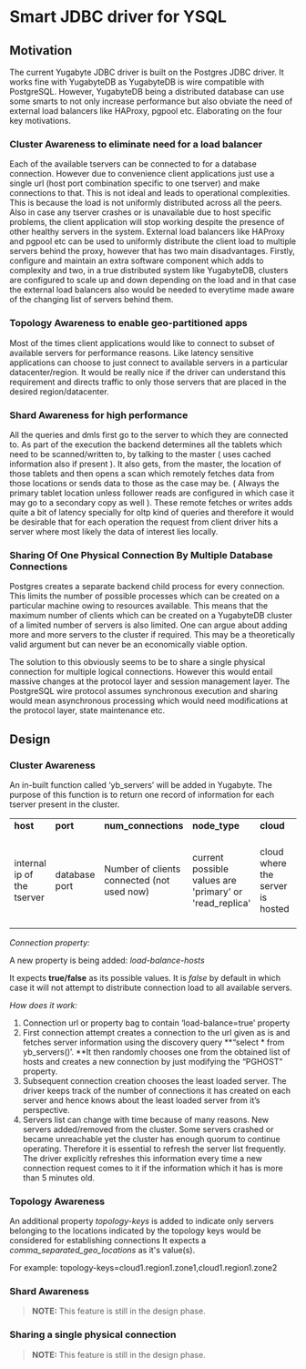 # Smart JDBC driver for YSQL


## Motivation


The current Yugabyte JDBC driver is built on the Postgres JDBC driver. It works fine with YugabyteDB as YugabyteDB is wire compatible with PostgreSQL. However, YugabyteDB being a distributed database can use some smarts to not only increase performance but also obviate the need of external load balancers like HAProxy, pgpool etc. Elaborating on the four key motivations.

### Cluster Awareness to eliminate need for a load balancer

Each of the available tservers can be connected to for a database connection. However due to convenience client applications just use a single url (host port combination specific to one tserver) and make connections to that. This is not ideal and leads to operational complexities. This is because the load is not uniformly distributed across all the peers. Also in case any tserver crashes or is unavailable due to host specific problems, the client application will stop working despite the presence of other healthy servers in the system. External load balancers like HAProxy and pgpool etc can be used to uniformly distribute the client load to multiple servers behind the proxy, however that has two main disadvantages. Firstly, configure and maintain an extra software component which adds to complexity and two, in a true distributed system like YugabyteDB, clusters are configured to scale up and down depending on the load and in that case the external load balancers also would be needed to everytime made aware of the changing list of servers behind them.

### Topology Awareness to enable geo-partitioned apps

Most of the times client applications would like to connect to subset of available servers for performance reasons. Like latency sensitive applications can choose to just connect to available servers in a particular datacenter/region. It would be really nice if the driver can understand this requirement and directs traffic to only those servers that are placed in the desired region/datacenter.

### Shard Awareness for high performance

All the queries and dmls first go to the server to which they are connected to. As part of the execution the backend determines all the tablets which need to be scanned/written to, by talking to the master ( uses cached information also if present ). It also gets, from the master, the location of those tablets and then opens a scan which remotely fetches data from those locations or sends data to those as the case may be. ( Always the primary tablet location unless follower reads are configured in which case it may go to a secondary copy as well ). These remote fetches or writes adds quite a bit of latency specially for oltp kind of queries and therefore it would be desirable that for each operation the request from client driver hits a server where most likely the data of interest lies locally.

### Sharing Of One Physical Connection By Multiple Database Connections

Postgres creates a separate backend child process for every connection. This limits the number of possible processes which can be created on a particular machine owing to resources available. This means that the maximum number of clients which can be created on a YugabyteDB cluster of a limited number of servers is also limited. One can argue about adding more and more servers to the cluster if required. This may be a theoretically valid argument but can never be an economically viable option.

The solution to this obviously seems to be to share a single physical connection for multiple logical connections. However this would entail massive changes at the protocol layer and session management layer. The PostgreSQL wire protocol assumes synchronous execution and sharing would mean asynchronous processing which would need modifications at the protocol layer, state maintenance etc.

## Design


### Cluster Awareness

An in-built function called ‘yb_servers’ will be added in Yugabyte. The purpose of this function is to return one record of information for each tserver present in the cluster.


<table>
  <tr>
   <td><strong>host</strong>
   </td>
   <td><strong>port</strong>
   </td>
   <td><strong>num_connections</strong>
   </td>
   <td><strong>node_type</strong>
   </td>
   <td><strong>cloud</strong>
   </td>
   <td><strong>region</strong>
   </td>
   <td><strong>zone</strong>
   </td>
   <td><strong>public_ip</strong>
   </td>

  </tr>
  <tr>
   <td>internal ip of the tserver
   </td>
   <td>database port
   </td>
   <td>Number of clients connected (not used now)
   </td>
   <td>current possible values are 'primary' or 'read_replica'
   </td>
   <td>cloud where the server is hosted
   </td>
   <td>region where the server is hosted
   </td>
   <td>zone where the server is hosted
   </td>
   <td>public_ip of the server, may be different from the internal ip
   </td>
  </tr>
</table>

_Connection property:_

A new property is being added: _load-balance-hosts_

It expects **true/false** as its possible values. It is _false_ by default in which case it will not attempt to distribute connection load to all available servers.

_How does it work:_

1. Connection url or property bag to contain ‘load-balance=true’ property
2. First connection attempt creates a connection to the url given as is and fetches server information using the discovery query **“select * from yb_servers()’. **It then randomly chooses one from the obtained list of hosts and creates a new connection by just modifying the “PGHOST” property.
3. Subsequent connection creation chooses the least loaded server. The driver keeps track of the number of connections it has created on each server and hence knows about the least loaded server from it’s perspective.
4. Servers list can change with time because of many reasons. New servers added/removed from the cluster. Some servers crashed or became unreachable yet the cluster has enough quorum to continue operating. Therefore it is essential to refresh the server list frequently. The driver explicitly refreshes this information every time a new connection request comes to it if the information which it has is more than 5 minutes old.

### Topology Awareness

An additional property _topology-keys_ is added to indicate only servers belonging to the locations indicated by the topology keys would be considered for establishing connections
It expects a _comma_separated_geo_locations_ as it's value(s).

For example: topology-keys=cloud1.region1.zone1,cloud1.region1.zone2

### Shard Awareness

> **NOTE:** This feature is still in the design phase.

### Sharing a single physical connection

> **NOTE:** This feature is still in the design phase.

